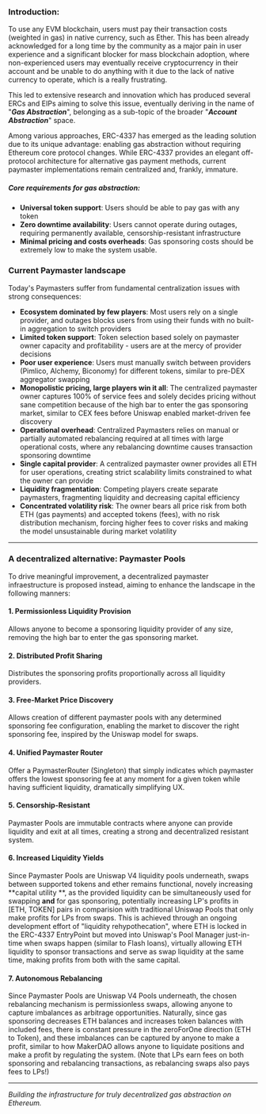 ### Introduction:

To use any EVM blockchain, users must pay their transaction costs (weighted in gas) in native currency, such as Ether.
This has been already acknowledged for a long time by the community as a major pain in user experience and a significant blocker for mass blockchain
adoption, where non-experienced users may eventually receive cryptocurrency in their account and be unable to do anything with it due to the 
lack of native currency to operate, which is a really frustrating.

This led to extensive research and innovation which has produced several ERCs and EIPs aiming to solve this issue, 
eventually deriving in the name of "**_Gas Abstraction_**", belonging as a sub-topic of the broader "**_Account Abstraction_**" space.

Among various approaches, ERC-4337 has emerged as the leading solution due to its unique advantage: enabling gas abstraction without requiring Ethereum core protocol changes. While ERC-4337 provides an elegant off-protocol architecture for alternative gas payment methods, current paymaster implementations remain centralized and, frankly, immature. 

##### Core requirements for gas abstraction:

- **Universal token support**: Users should be able to pay gas with any token
- **Zero downtime availability**: Users cannot operate during outages, requiring permanently available, censorship-resistant infrastructure
- **Minimal pricing and costs overheads**: Gas sponsoring costs should be extremely low to make the system usable.



### Current Paymaster landscape

Today's Paymasters suffer from fundamental centralization issues with strong consequences:

- **Ecosystem dominated by few players**: Most users rely on a single provider, and outages blocks users from using their funds with no built-in aggregation to switch providers
- **Limited token support**: Token selection based solely on paymaster owner capacity and profitability - users are at the mercy of provider decisions
- **Poor user experience**: Users must manually switch between providers (Pimlico, Alchemy, Biconomy) for different tokens, similar to pre-DEX aggregator swapping
- **Monopolistic pricing, large players win it all**: The centralized paymaster owner captures 100% of service fees and solely decides pricing without sane competition because of the high bar to enter the gas sponsoring market, similar to CEX fees before Uniswap enabled market-driven fee discovery
- **Operational overhead**: Centralized Paymasters relies on manual or partially automated rebalancing required at all times with large operational costs, where any rebalancing downtime causes transaction sponsoring downtime
- **Single capital provider**: A centralized paymaster owner provides all ETH for user operations, creating strict scalability limits constrained to what the owner can provide
- **Liquidity fragmentation**: Competing players create separate paymasters, fragmenting liquidity and decreasing capital efficiency
- **Concentrated volatility risk**: The owner bears all price risk from both ETH (gas payments) and accepted tokens (fees), with no risk distribution mechanism, forcing higher fees to cover risks and making the model unsustainable during market volatility

---

### A decentralized alternative: Paymaster Pools

To drive meaningful improvement, a decentralized paymaster infraestructure is proposed instead, aiming to enhance the landscape in the following manners:

#### **1. Permissionless Liquidity Provision**
Allows anyone to become a sponsoring liquidity provider of any size, removing the high bar to enter the gas sponsoring market.

#### **2. Distributed Profit Sharing**
Distributes the sponsoring profits proportionally across all liquidity providers.

#### **3. Free-Market Price Discovery**
Allows creation of different paymaster pools with any determined sponsoring fee configuration, enabling the market to discover the right sponsoring fee, inspired by the Uniswap model for swaps.

#### **4. Unified Paymaster Router**
Offer a PaymasterRouter (Singleton) that simply indicates which paymaster offers the lowest sponsoring fee at any moment for a given token while having sufficient liquidity, dramatically simplifying UX.

#### **5. Censorship-Resistant**
Paymaster Pools are immutable contracts where anyone can provide liquidity and exit at all times, creating a strong and decentralized resistant system.

#### **6. Increased Liquidity Yields**
Since Paymaster Pools are Uniswap V4 liquidity pools underneath, swaps between supported tokens and ether remains functional, novely increasing **capital utility **, as the provided liquidity can be simultaneously used for swapping **and** for gas sponsoring, potentially increasing LP's profits in [ETH, TOKEN] pairs in comparision with traditional Uniswap Pools that only make profits for LPs from swaps. This is achieved through an ongoing development effort of "liquidity rehypothecation", where ETH is locked in the ERC-4337 EntryPoint but moved into Uniswap's Pool Manager just-in-time when swaps happen (similar to Flash loans), virtually allowing ETH liquidity to sponsor transactions and serve as swap liquidity at the same time, making profits from both with the same capital.

#### **7. Autonomous Rebalancing**
Since Paymaster Pools are Uniswap V4 Pools underneath, the chosen rebalancing mechanism is permissionless swaps, allowing anyone to capture imbalances as arbitrage opportunities. Naturally, since gas sponsoring decreases ETH balances and increases token balances with included fees, there is constant pressure in the zeroForOne direction (ETH to Token), and these imbalances can be captured by anyone to make a profit, similar to how MakerDAO allows anyone to liquidate positions and make a profit by regulating the system. (Note that LPs earn fees on both sponsoring and rebalancing transactions, as rebalancing swaps also pays fees to LPs!)

---

*Building the infrastructure for truly decentralized gas abstraction on Ethereum.*
